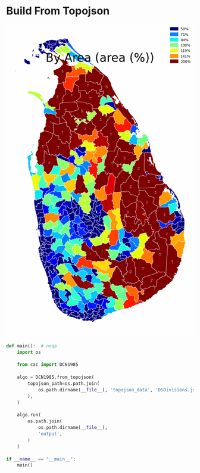 # Build From Topojson

<p  align="center">
    <img src="https://raw.githubusercontent.com/nuuuwan/continuous_area_cartograms/main/examples/build_from_topojson/output/animated.gif" alt="alt" />
</p>

```python
def main():  # noqa
    import os

    from cac import DCN1985

    algo = DCN1985.from_topojson(
        topojson_path=os.path.join(
            os.path.dirname(__file__), 'topojson_data', 'DSDivisions.json'
        ),
    )

    algo.run(
        os.path.join(
            os.path.dirname(__file__),
            'output',
        )
    )

if __name__ == "__main__":
    main()

```
